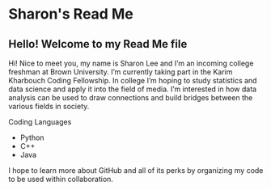 # Sharon's Read Me

## Hello! Welcome to my Read Me file

Hi! Nice to meet you, my name is Sharon Lee and I’m an incoming college freshman at Brown University. I’m currently taking part in the Karim Kharbouch Coding Fellowship. In college I’m hoping to study statistics and data science and apply it into the field of media. I’m interested in how data analysis can be used to draw connections and build bridges between the various fields in society. 

Coding Languages
* Python
* C++
* Java

I hope to learn more about GitHub and all of its perks by organizing my code to be used within collaboration.
